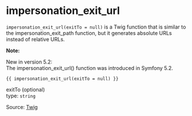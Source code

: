 # impersonation_exit_url

`impersonation_exit_url(exitTo = null)` is a Twig function that is similar to the impersonation_exit_path function, but
it generates absolute URLs instead of relative URLs.

<p class="note"><strong>Note:</strong>

New in version 5.2:<br>
The impersonation_exit_url() function was introduced in Symfony 5.2.
</p>

```
{{ impersonation_exit_url(exitTo = null) }}
```

exitTo (optional)<br>
type: `string`

Source: [Twig](https://symfony.com/doc/current/reference/twig_reference.html#impersonation-exit-url)
